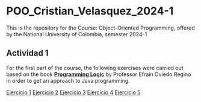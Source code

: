 # POO_Cristian_Velasquez_2024-1
This is the repository for the Course: Object-Oriented Programming, offered by the National University of Colombia, semester 2024-1

## Actividad 1
For the first part of the course, the following exercises were carried out based on the book [**Programming Logic**](https://github.com/cvelasquezl/POO_Cristian_Velasquez_2024-1/blob/0a6e67a7dc3996d9bebf1d7bbb11a3b033b7deae/Libro%20Logica%20de%20Programacion_EfrainOviedoRegino.pdf) by Professor Efraín Oviedo Regino in order to get an approach to Java programming.

[Ejercicio 1](https://github.com/cvelasquezl/POO_Cristian_Velasquez_2024-1/tree/0a6e67a7dc3996d9bebf1d7bbb11a3b033b7deae/Actividad%201/Ejercicio1)
[Ejercicio 2](https://github.com/cvelasquezl/POO_Cristian_Velasquez_2024-1/tree/0a6e67a7dc3996d9bebf1d7bbb11a3b033b7deae/Actividad%201/Ejercicio2)
[Ejercicio 3](https://github.com/cvelasquezl/POO_Cristian_Velasquez_2024-1/tree/0a6e67a7dc3996d9bebf1d7bbb11a3b033b7deae/Actividad%201/Ejercicio3)
[Ejercicio 4](https://github.com/cvelasquezl/POO_Cristian_Velasquez_2024-1/tree/0a6e67a7dc3996d9bebf1d7bbb11a3b033b7deae/Actividad%201/Ejercicio4)
[Ejercicio 5](https://github.com/cvelasquezl/POO_Cristian_Velasquez_2024-1/tree/0a6e67a7dc3996d9bebf1d7bbb11a3b033b7deae/Actividad%201/Ejercicio5)
